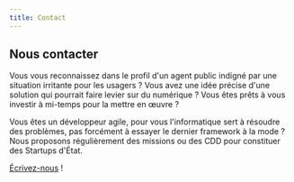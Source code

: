 ```yaml
---
title: Contact
---
```

## Nous contacter

Vous vous reconnaissez dans le profil d'un agent public indigné par une situation irritante pour les usagers ? Vous avez une idée précise d'une solution qui pourrait faire levier sur du numérique ? Vous êtes prêts à vous investir à mi-temps pour la mettre en œuvre ?

Vous êtes un développeur agile, pour vous l'informatique sert à résoudre des problèmes, pas forcément à essayer le dernier framework à la mode ? Nous proposons régulièrement des missions ou des CDD pour constituer des Startups d'État.

[Écrivez-nous](mailto:recrutement@beta.gouv.fr) !
